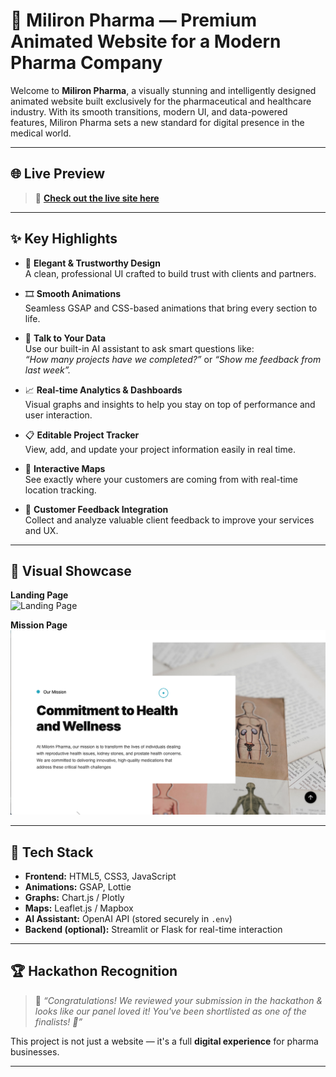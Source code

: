 # 💊 Miliron Pharma — Premium Animated Website for a Modern Pharma Company

Welcome to **Miliron Pharma**, a visually stunning and intelligently designed animated website built exclusively for the pharmaceutical and healthcare industry. With its smooth transitions, modern UI, and data-powered features, Miliron Pharma sets a new standard for digital presence in the medical world.

---

## 🌐 Live Preview

> 🎯 **[Check out the live site here](https://www.milorinpharma.in/)**

---

## ✨ Key Highlights

- 🎨 **Elegant & Trustworthy Design**  
  A clean, professional UI crafted to build trust with clients and partners.

- 🎞️ **Smooth Animations**  
  Seamless GSAP and CSS-based animations that bring every section to life.

- 🤖 **Talk to Your Data**  
  Use our built-in AI assistant to ask smart questions like:  
  _“How many projects have we completed?”_ or _“Show me feedback from last week”._

- 📈 **Real-time Analytics & Dashboards**  
  Visual graphs and insights to help you stay on top of performance and user interaction.

- 📋 **Editable Project Tracker**  
  View, add, and update your project information easily in real time.

- 📍 **Interactive Maps**  
  See exactly where your customers are coming from with real-time location tracking.

- 📝 **Customer Feedback Integration**  
  Collect and analyze valuable client feedback to improve your services and UX.

---

## 📸 Visual Showcase

**Landing Page**  
![Landing Page](/static/img2.png)


**Mission Page** 
![Dashboard](/static/img.png)

---

## 🧩 Tech Stack

- **Frontend:** HTML5, CSS3, JavaScript  
- **Animations:** GSAP, Lottie  
- **Graphs:** Chart.js / Plotly  
- **Maps:** Leaflet.js / Mapbox  
- **AI Assistant:** OpenAI API (stored securely in `.env`)  
- **Backend (optional):** Streamlit or Flask for real-time interaction

---

## 🏆 Hackathon Recognition

> 🏅 _“Congratulations! We reviewed your submission in the hackathon & looks like our panel loved it! You've been shortlisted as one of the finalists! 🎉”_

This project is not just a website — it's a full **digital experience** for pharma businesses.

---
